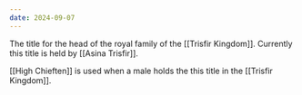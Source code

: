 ```yaml
---
date: 2024-09-07
---
```


The title for the head of the royal family of the [[Trisfir Kingdom]]. Currently this title is held by [[Asina Trisfir]].

[[High Chieften]] is used when a male holds the this title in the [[Trisfir Kingdom]].